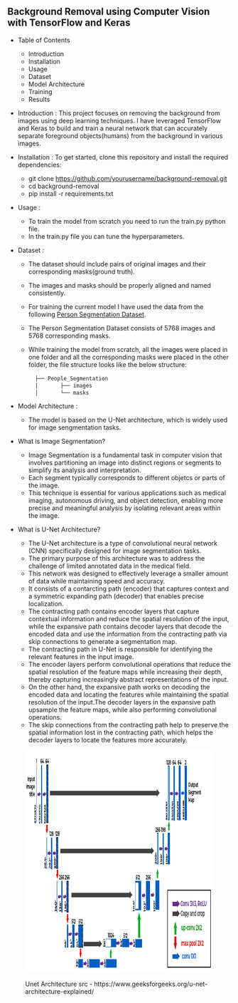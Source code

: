 ## Background Removal using Computer Vision with TensorFlow and Keras 

* Table of Contents
    - Introduction
    - Installation
    - Usage
    - Dataset
    - Model Architecture
    - Training
    - Results

* Introduction :
    This project focuses on removing the background from images using deep learning techniques. I have leveraged TensorFlow and Keras to build and train a neural network that can accurately separate foreground objects(humans) from the background in various images.

* Installation :
    To get started, clone this repository and install the required dependencies:
    - git clone https://github.com/yourusername/background-removal.git
    - cd background-removal
    - pip install -r requirements.txt

* Usage :
    - To train the model from scratch you need to run the train.py python file.
    - In the train.py file you can tune the hyperparameters.

* Dataset :
    - The dataset should include pairs of original images and their corresponding masks(ground truth).
    - The images and masks should be properly aligned and named consistently.
    - For training the current model I have used the data from the following [Person Segmentation Dataset](https://www.kaggle.com/datasets/nikhilroxtomar/person-segmentation?resource=download).
    - The Person Segmentation Dataset consists of 5768 images and 5768 corresponding masks.
    - While training the model from scratch, all the images were placed in one folder and all the corresponding masks were placed in the other folder, the file structure looks like the below structure:

            ├── People_Segmentation
            │       ├── images
            │       └── masks

* Model Architecture :
    - The model is based on the U-Net architecture, which is widely used for image sengmentation tasks.

+ What is Image Segmentation?
    - Image Segmentation is a fundamental task in computer vision that involves partitioning an image into distinct regions or segments to simplify its analysis and interpretation.
    - Each segment typically corresponds to different objetcs or parts of the image.
    - This technique is essential for various applications such as medical imaging, autonomous driving, and object detection, enabling more precise and meaningful analysis by isolating relevant areas within the image.

+ What is U-Net Architecture?
    - The U-Net architecture is a type of convolutional neural network (CNN) specifically designed for image segmentation tasks.
    - The primary purpose of this architecture was to address the challenge of limited annotated data in the medical field.
    - This network was designed to effectively leverage a smaller amount of data while maintaining speed and accuracy.
    - It consists of a contarcting path (encoder) that captures context and a symmetric expanding path (decoder) that enables precise localization.
    - The contracting path contains encoder layers that capture contextual information and reduce the spatial resolution of the input, while the expansive path contains decoder layers that decode the encoded data and use the information from the contracting path via skip connections to generate a segmentation map.
    - The contracting path in U-Net is responsible for identifying the relevant features in the input image. 
    - The encoder layers perform convolutional operations that reduce the spatial resolution of the feature maps while increasing their depth, thereby capturing increasingly abstract representations of the input.
    - On the other hand, the expansive path works on decoding the encoded data and locating the features while maintaining the spatial resolution of the input.The decoder layers in the expansive path upsample the feature maps, while also performing convolutional operations.
    - The skip connections from the contracting path help to preserve the spatial information lost in the contracting path, which helps the decoder layers to locate the features more accurately.

<!-- <img src="U-net.jpg" alt="Description of Image" style="width:300px; height:200px;"> -->

<figure> 
<p align="center">
  <img src="U-net.jpg" width="500px" height="500px" title="hover text" >
  <!-- <img src="U-net.jpg" width="350" alt="accessibility text"> -->
</p>
<figcaption>Unet Architecture src - https://www.geeksforgeeks.org/u-net-architecture-explained/</figcaption> 
</figure> 

